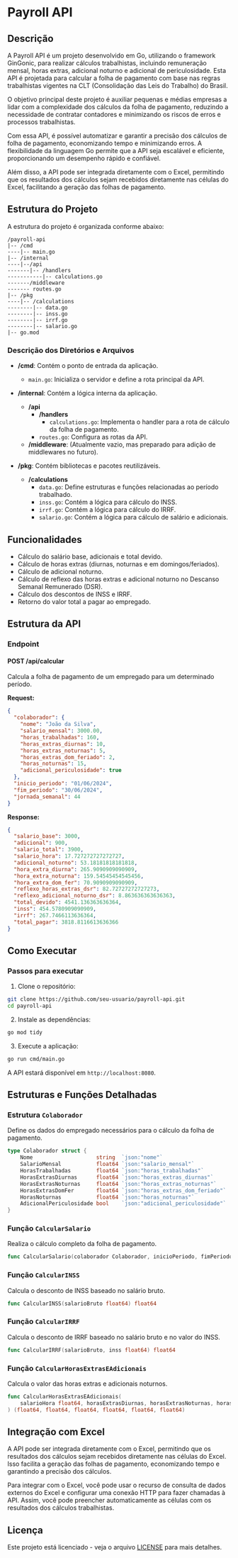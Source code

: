 # Payroll API

## Descrição

A Payroll API é um projeto desenvolvido em Go, utilizando o framework GinGonic, para realizar cálculos trabalhistas, incluindo remuneração mensal, horas extras, adicional noturno e adicional de periculosidade. Esta API é projetada para calcular a folha de pagamento com base nas regras trabalhistas vigentes na CLT (Consolidação das Leis do Trabalho) do Brasil.

O objetivo principal deste projeto é auxiliar pequenas e médias empresas a lidar com a complexidade dos cálculos da folha de pagamento, reduzindo a necessidade de contratar contadores e minimizando os riscos de erros e processos trabalhistas.

Com essa API, é possível automatizar e garantir a precisão dos cálculos de folha de pagamento, economizando tempo e minimizando erros. A flexibilidade da linguagem Go permite que a API seja escalável e eficiente, proporcionando um desempenho rápido e confiável.

Além disso, a API pode ser integrada diretamente com o Excel, permitindo que os resultados dos cálculos sejam recebidos diretamente nas células do Excel, facilitando a geração das folhas de pagamento.

## Estrutura do Projeto

A estrutura do projeto é organizada conforme abaixo:

```
/payroll-api
|-- /cmd
----|-- main.go
|-- /internal
----|--/api
-------|-- /handlers
-----------|-- calculations.go
-------/middleware
------- routes.go
|-- /pkg
----|-- /calculations
--------|-- data.go
--------|-- inss.go
--------|-- irrf.go
--------|-- salario.go
|-- go.mod
```

### Descrição dos Diretórios e Arquivos

- **/cmd**: Contém o ponto de entrada da aplicação.
    - `main.go`: Inicializa o servidor e define a rota principal da API.

- **/internal**: Contém a lógica interna da aplicação.
    - **/api**
        - **/handlers**
            - `calculations.go`: Implementa o handler para a rota de cálculo da folha de pagamento.
        - `routes.go`: Configura as rotas da API.
    - **/middleware**: (Atualmente vazio, mas preparado para adição de middlewares no futuro).

- **/pkg**: Contém bibliotecas e pacotes reutilizáveis.
    - **/calculations**
        - `data.go`: Define estruturas e funções relacionadas ao período trabalhado.
        - `inss.go`: Contém a lógica para cálculo do INSS.
        - `irrf.go`: Contém a lógica para cálculo do IRRF.
        - `salario.go`: Contém a lógica para cálculo de salário e adicionais.

## Funcionalidades

- Cálculo do salário base, adicionais e total devido.
- Cálculo de horas extras (diurnas, noturnas e em domingos/feriados).
- Cálculo de adicional noturno.
- Cálculo de reflexo das horas extras e adicional noturno no Descanso Semanal Remunerado (DSR).
- Cálculo dos descontos de INSS e IRRF.
- Retorno do valor total a pagar ao empregado.

## Estrutura da API

### Endpoint

#### POST /api/calcular

Calcula a folha de pagamento de um empregado para um determinado período.

**Request:**

```json
{
  "colaborador": {
    "nome": "João da Silva",
    "salario_mensal": 3000.00,
    "horas_trabalhadas": 160,
    "horas_extras_diurnas": 10,
    "horas_extras_noturnas": 5,
    "horas_extras_dom_feriado": 2,
    "horas_noturnas": 15,
    "adicional_periculosidade": true
  },
  "inicio_periodo": "01/06/2024",
  "fim_periodo": "30/06/2024",
  "jornada_semanal": 44
}
```

**Response:**

```json
{
  "salario_base": 3000,
  "adicional": 900,
  "salario_total": 3900,
  "salario_hora": 17.727272727272727,
  "adicional_noturno": 53.18181818181818,
  "hora_extra_diurna": 265.9090909090909,
  "hora_extra_noturna": 159.54545454545456,
  "hora_extra_dom_fer": 70.9090909090909,
  "reflexo_horas_extras_dsr": 82.72727272727273,
  "reflexo_adicional_noturno_dsr": 8.863636363636363,
  "total_devido": 4541.136363636364,
  "inss": 454.5780909090909,
  "irrf": 267.7466113636364,
  "total_pagar": 3818.8116613636366
}
```

## Como Executar

### Passos para executar

1. Clone o repositório:

```bash
git clone https://github.com/seu-usuario/payroll-api.git
cd payroll-api
```

2. Instale as dependências:

```bash
go mod tidy
```

3. Execute a aplicação:

```bash
go run cmd/main.go
```

A API estará disponível em `http://localhost:8080`.

## Estruturas e Funções Detalhadas

### Estrutura `Colaborador`

Define os dados do empregado necessários para o cálculo da folha de pagamento.

```go
type Colaborador struct {
    Nome                    string  `json:"nome"`
    SalarioMensal           float64 `json:"salario_mensal"`
    HorasTrabalhadas        float64 `json:"horas_trabalhadas"`
    HorasExtrasDiurnas      float64 `json:"horas_extras_diurnas"`
    HorasExtrasNoturnas     float64 `json:"horas_extras_noturnas"`
    HorasExtrasDomFer       float64 `json:"horas_extras_dom_feriado"`
    HorasNoturnas           float64 `json:"horas_noturnas"`
    AdicionalPericulosidade bool    `json:"adicional_periculosidade"`
}
```

### Função `CalcularSalario`

Realiza o cálculo completo da folha de pagamento.

```go
func CalcularSalario(colaborador Colaborador, inicioPeriodo, fimPeriodo string, jornadaSemanal int) (ResultadoCalculo, error)
```

### Função `CalcularINSS`

Calcula o desconto de INSS baseado no salário bruto.

```go
func CalcularINSS(salarioBruto float64) float64
```

### Função `CalcularIRRF`

Calcula o desconto de IRRF baseado no salário bruto e no valor do INSS.

```go
func CalcularIRRF(salarioBruto, inss float64) float64
```

### Função `CalcularHorasExtrasEAdicionais`

Calcula o valor das horas extras e adicionais noturnos.

```go
func CalcularHorasExtrasEAdicionais(
    salarioHora float64, horasExtrasDiurnas, horasExtrasNoturnas, horasExtrasDomFer, horasNoturnas float64,
) (float64, float64, float64, float64, float64, float64)
```

## Integração com Excel
A API pode ser integrada diretamente com o Excel, permitindo que os resultados dos cálculos sejam recebidos diretamente nas células do Excel. Isso facilita a geração das folhas de pagamento, economizando tempo e garantindo a precisão dos cálculos.

Para integrar com o Excel, você pode usar o recurso de consulta de dados externos do Excel e configurar uma conexão HTTP para fazer chamadas à API. Assim, você pode preencher automaticamente as células com os resultados dos cálculos trabalhistas.

## Licença

Este projeto está licenciado - veja o arquivo [LICENSE](LICENSE) para mais detalhes.

